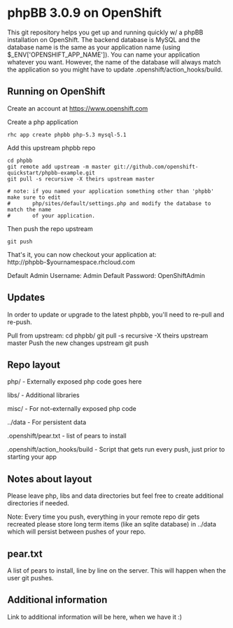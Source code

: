 phpBB 3.0.9 on OpenShift
========================

This git repository helps you get up and running quickly w/ a phpBB installation
on OpenShift.  The backend database is MySQL and the database name is the
same as your application name (using $_ENV['OPENSHIFT_APP_NAME']).  You can name
your application whatever you want.  However, the name of the database will always
match the application so you might have to update .openshift/action_hooks/build.


Running on OpenShift
--------------------

Create an account at https://www.openshift.com

Create a php application

    rhc app create phpbb php-5.3 mysql-5.1

Add this upstream phpbb repo

    cd phpbb
    git remote add upstream -m master git://github.com/openshift-quickstart/phpbb-example.git
    git pull -s recursive -X theirs upstream master

    # note: if you named your application something other than 'phpbb' make sure to edit
    #       php/sites/default/settings.php and modify the database to match the name
    #       of your application.

Then push the repo upstream

    git push

That's it, you can now checkout your application at:
    http://phpbb-$yournamespace.rhcloud.com

Default Admin Username: Admin
Default Password: OpenShiftAdmin


Updates
-------

In order to update or upgrade to the latest phpbb, you'll need to re-pull
and re-push.

Pull from upstream:
    cd phpbb/
    git pull -s recursive -X theirs upstream master
Push the new changes upstream
    git push


Repo layout
-----------

php/ - Externally exposed php code goes here

libs/ - Additional libraries

misc/ - For not-externally exposed php code

../data - For persistent data

.openshift/pear.txt - list of pears to install

.openshift/action_hooks/build - Script that gets run every push, just prior to starting your app


Notes about layout
------------------

Please leave php, libs and data directories but feel free to create additional
directories if needed.

Note: Every time you push, everything in your remote repo dir gets recreated
please store long term items (like an sqlite database) in ../data which will
persist between pushes of your repo.


pear.txt
-----------

A list of pears to install, line by line on the server.  This will happen when
the user git pushes.


Additional information
----------------------

Link to additional information will be here, when we have it :)
